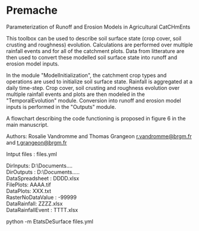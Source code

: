 # Premache

Parameterization of Runoff and Erosion Models in Agricultural CatCHmEnts 

This toolbox can be used to describe soil surface state (crop cover, soil crusting and roughness) evolution.
Calculations are performed over multiple rainfall events and for all of the catchment plots.
Data from litterature are then used to convert these modelled soil surface state into runoff and erosion model inputs.


In the module "ModelInitialization", the catchment crop types and operations are used to initialize soil surface state. Rainfall is aggregated at a daily time-step.
Crop cover, soil crusting and roughness evolution over multiple rainfall events and plots are then modeled in the "TemporalEvolution" module.
Conversion into runoff and erosion model inputs is performed in the "Outputs" module.


A flowchart describing the code functioning is proposed in figure 6 in the main manuscript.


Authors:
Rosalie Vandromme and Thomas Grangeon
r.vandromme@brgm.fr and t.grangeon@brgm.fr




Intput files :  files.yml


DirInputs: D:\Documents\.... \
DirOutputs : D:\Documents\..... \
DataSpreadsheet : DDDD.xlsx \
FilePlots: AAAA.tif \
DataPlots: XXX.txt \
RasterNoDataValue : -99999 \
DataRainfall: ZZZZ.xlsx \
DataRainfallEvent : TTTT.xlsx 


python -m EtatsDeSurface files.yml
